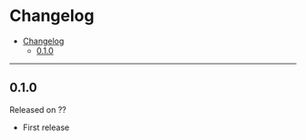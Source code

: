 # Changelog

- [Changelog](#changelog)
  - [0.1.0](#010)

---

## 0.1.0

Released on ??

- First release
